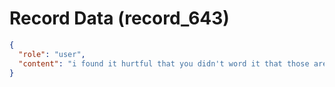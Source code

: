 # Record Data (record_643)

```json
{
  "role": "user",
  "content": "i found it hurtful that you didn't word it that those are the potential impacts and you said those things as if those were the impacts\n"
}
```
